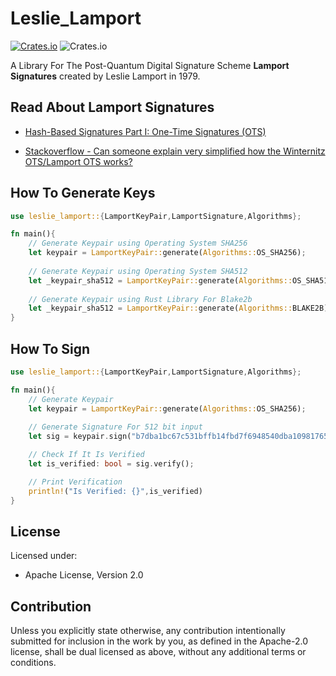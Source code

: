 # Leslie_Lamport

[![Crates.io](https://img.shields.io/crates/v/leslie_lamport?style=flat-square)](https://crates.io/crates/leslie_lamport)
![Crates.io](https://img.shields.io/crates/l/leslie_lamport?style=flat-square)

A Library For The Post-Quantum Digital Signature Scheme **Lamport Signatures** created by Leslie Lamport in 1979.

## Read About Lamport Signatures

* [Hash-Based Signatures Part I: One-Time Signatures (OTS)](https://cryptoservices.github.io/quantum/2015/12/04/one-time-signatures.html)

* [Stackoverflow - Can someone explain very simplified how the Winternitz OTS/Lamport OTS works?](https://iota.stackexchange.com/questions/645/can-someone-explain-very-simplified-how-the-winternitz-ots-lamport-ots-works)

## How To Generate Keys

```rust
use leslie_lamport::{LamportKeyPair,LamportSignature,Algorithms};

fn main(){
    // Generate Keypair using Operating System SHA256
    let keypair = LamportKeyPair::generate(Algorithms::OS_SHA256);
    
    // Generate Keypair using Operating System SHA512
    let _keypair_sha512 = LamportKeyPair::generate(Algorithms::OS_SHA512);
    
    // Generate Keypair using Rust Library For Blake2b
    let _keypair_sha512 = LamportKeyPair::generate(Algorithms::BLAKE2B);
}
```

## How To Sign

```rust
use leslie_lamport::{LamportKeyPair,LamportSignature,Algorithms};

fn main(){
    // Generate Keypair
    let keypair = LamportKeyPair::generate(Algorithms::OS_SHA256);
    
    // Generate Signature For 512 bit input
    let sig = keypair.sign("b7dba1bc67c531bffb14fbd7f6948540dba10981765a0538575bed2b6bf553d43f35c287635ef7c4cb2c379f71218edaf70d5d73844910684103b99916e428c2");

    // Check If It Is Verified
    let is_verified: bool = sig.verify();

    // Print Verification
    println!("Is Verified: {}",is_verified)
}
```

## License

Licensed under:

* Apache License, Version 2.0

## Contribution

Unless you explicitly state otherwise, any contribution intentionally submitted
for inclusion in the work by you, as defined in the Apache-2.0 license, shall be dual licensed as above, without any additional terms or conditions.

